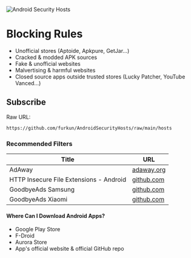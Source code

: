 ![Android Security Hosts](https://repository-images.githubusercontent.com/376935619/25d835df-dc47-4f11-a6c5-4ec5219be679)

# Blocking Rules
- Unofficial stores (Aptoide, Apkpure, GetJar...)
- Cracked & modded APK sources
- Fake & unofficial websites
- Malvertising & harmful websites
- Closed source apps outside trusted stores (Lucky Patcher, YouTube Vanced...)

## Subscribe
Raw URL:
```sh
https://github.com/furkun/AndroidSecurityHosts/raw/main/hosts
```

### Recommended Filters
| Title | URL |
| --- | --- |
| AdAway | [adaway.org](https://adaway.org/hosts.txt) |
| HTTP Insecure File Extensions - Android | [github.com](https://github.com/InnoScorpio/Special-Hosts/blob/master/HTTP_Insecure/File-Extensions/Android.txt) |
| GoodbyeAds Samsung | [github.com](https://github.com/jerryn70/GoodbyeAds/blob/master/Extension/GoodbyeAds-Samsung-AdBlock.txt) |
| GoodbyeAds Xiaomi | [github.com](https://github.com/jerryn70/GoodbyeAds/blob/master/Extension/GoodbyeAds-Xiaomi-Extension.txt) |

#### Where Can I Download Android Apps?
- Google Play Store
- F-Droid
- Aurora Store
- App's official website & official GitHub repo


